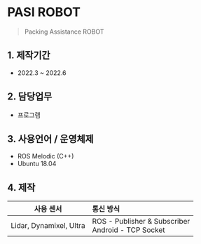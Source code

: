 # PASI ROBOT
> Packing Assistance ROBOT

## 1. 제작기간
- 2022.3 ~ 2022.6

## 2. 담당업무
- 프로그램

## 3. 사용언어 / 운영체제
- ROS Melodic (C++)
- Ubuntu 18.04

## 4. 제작
|사용 센서|통신 방식|
|:--:|:--|
|Lidar, Dynamixel, Ultra|ROS - Publisher & Subscriber</br>Android - TCP Socket|

